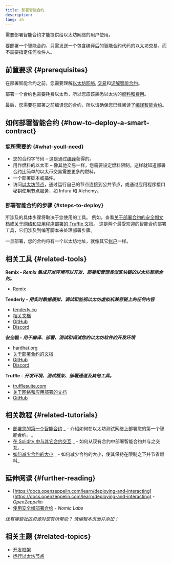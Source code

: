 ```yaml
---
title: 部署智能合约
description:
lang: zh
---
```


需要部署智能合约才能提供给以太坊网络的用户使用。

要部署一个智能合约，只需发送一个包含编译后的智能合约代码的以太坊交易，而不需要指定任何收件人。

## 前置要求 {#prerequisites}

在部署智能合约之前，您需要理解[以太坊网络](/developers/docs/networks/), [交易](/developers/docs/transactions/)和[详解智能合约](/developers/docs/smart-contracts/anatomy/)。

部署一个合约也需要耗费以太币，所以您应该熟悉以太坊的[燃料和费用](/developers/docs/gas/)。

最后，您需要在部署之前编译您的合约，所以请确保您已经阅读了[编译智能合约](/developers/docs/smart-contracts/compiling/)。

## 如何部署智能合约 {#how-to-deploy-a-smart-contract}

### 您所需要的 {#what-youll-need}

- 您的合约字节码 – 这是通过[编译](/developers/docs/smart-contracts/compiling/)获得的。
- 用作燃料的以太币 – 像其他交易一样，您需要设定燃料限制，这样就知道部署合约比简单的以太币交易需要更多的燃料。
- 一个部署脚本或插件。
- 访问[以太坊节点](/developers/docs/nodes-and-clients/)，通过运行自己的节点连接到公共节点，或通过应用程序接口秘钥使用[节点服务](/developers/docs/nodes-and-clients/nodes-as-a-service/)，如 Infura 和 Alchemy。

### 部署智能合约的步骤 {#steps-to-deploy}

所涉及的具体步骤将取决于您使用的工具。 例如，查看[关于部署合约的安全帽文档](https://hardhat.org/guides/deploying.html)或[关于网络和应用程序部署的 Truffle 文档](https://www.trufflesuite.com/docs/truffle/advanced/networks-and-app-deployment)。 这是两个最受欢迎的智能合约部署工具，它们涉及到编写脚本来处理部署步骤。

一旦部署，您的合约将有一个以太坊地址，就像其它[帐户](/developers/docs/accounts/)一样。

## 相关工具 {#related-tools}

**Remix - _Remix 集成开发环境可以开发、部署和管理类似区块链的以太坊智能合约。_**

- [Remix](https://remix.nexus.org)

**Tenderly - _用实时数据模拟、调试和监视以太坊虚拟机兼容链上的任何内容_**

- [tenderly.co](https://tenderly.co/)
- [相关文档](https://docs.tenderly.co/)
- [GitHub](https://github.com/Tenderly)
- [Discord](https://discord.gg/eCWjuvt)

**安全帽 - _用于编译、部署、测试和调试您的以太坊软件的开发环境_**

- [hardhat.org](https://hardhat.org/getting-started/)
- [关于部署合约的文档](https://hardhat.org/guides/deploying.html)
- [GitHub](https://github.com/nomiclabs/hardhat)
- [Discord](https://discord.com/invite/TETZs2KK4k)

**Truffle -** **_开发环境、测试框架、部署通道及其他工具。_**

- [trufflesuite.com](https://www.trufflesuite.com/)
- [关于网络和应用部署的文档](https://www.trufflesuite.com/docs/truffle/advanced/networks-and-app-deployment)
- [GitHub](https://github.com/trufflesuite/truffle)

## 相关教程 {#related-tutorials}

- [部署您的第一个智能合约](/developers/tutorials/deploying-your-first-smart-contract/) _ - 介绍如何在以太坊测试网络上部署您的第一个智能合约。_
- [在 Solidity 中与其它合约交互](/developers/tutorials/interact-with-other-contracts-from-solidity/) _ - 如何从现有合约中部署智能合约并与之交互。_
- [如何减少合约的大小](/developers/tutorials/downsizing-contracts-to-fight-the-contract-size-limit/) _ - 如何减少合约的大小，使其保持在限制之下并节省燃料_

## 延伸阅读 {#further-reading}

- [https://docs.openzeppelin.com/learn/deploying-and-interacting](https://docs.openzeppelin.com/learn/deploying-and-interacting) - _OpenZeppelin_
- [使用安全帽部署合约](https://hardhat.org/guides/deploying.html) - _Nomic Labs_

_还有哪些社区资源对您有所帮助？ 请编辑本页面并添加！_

## 相关主题 {#related-topics}

- [开发框架](/developers/docs/frameworks/)
- [运行以太坊节点](/developers/docs/nodes-and-clients/run-a-node/)
